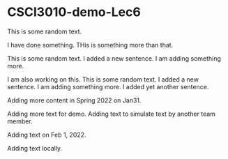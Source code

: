 # CSCI3010-demo-Lec6


This is some random text.

I have done something. THis is something more than that.

This is some random text.  I added a new sentence. I am adding something more.

I am also working on this.
This is some random text.  I added a new sentence. I am adding something more. I added yet another sentence.

Adding more content in Spring 2022 on Jan31.

Adding more text for demo.
Adding text to simulate text by another team member.

Adding text on Feb 1, 2022.

Adding text locally.

